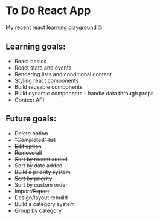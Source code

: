 # To Do React App

My recent react learning playground 🤓

## Learning goals:

- React basics
- React state and events
- Rendering lists and conditional content
- Styling react components
- Build reusable components
- Build dynamic components - handle data through props
- Context API

## Future goals:

- ~~Delete option~~
- ~~"Completed" list~~
- ~~Edit option~~
- ~~Remove all~~
- ~~Sort by recent added~~
- ~~Sort by date added~~
- ~~Build a priority system~~
- ~~Sort by priority~~
- Sort by custom order
- Import/~~Export~~
- Design/layout rebuild
- Build a category system
- Group by category
